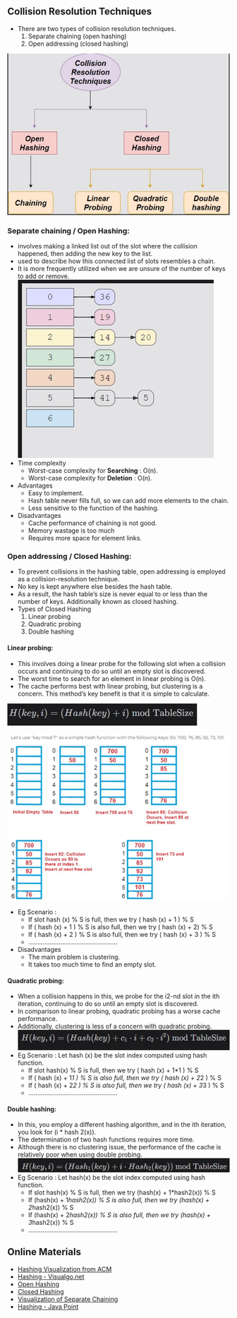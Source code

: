 ## Collision Resolution Techniques
- There are two types of collision resolution techniques.
  1. Separate chaining (open hashing)
  2. Open addressing (closed hashing)
     
![Imaage](https://github.com/LifnaJos/Data_Structures-Theory-Lab-NADPC32/blob/main/CRT.jpg)
  
### Separate chaining / Open Hashing: 
- involves making a linked list out of the slot where the collision happened, then adding the new key to the list.
- used to describe how this connected list of slots resembles a chain.
- It is more frequently utilized when we are unsure of the number of keys to add or remove.
![Imaage](https://github.com/LifnaJos/Data_Structures-Theory-Lab-NADPC32/blob/main/separatechianing.jpg)
- Time complexity
  - Worst-case complexity for **Searching** : O(n).
  - Worst-case complexity for **Deletion** : O(n).
- Advantages
  - Easy to implement.
  - Hash table never fills full, so we can add more elements to the chain.
  - Less sensitive to the function of the hashing.
- Disadvantages
  - Cache performance of chaining is not good.
  - Memory wastage is too much
  - Requires more space for element links.
    
### Open addressing / Closed Hashing: 
- To prevent collisions in the hashing table, open addressing is employed as a collision-resolution technique.
- No key is kept anywhere else besides the hash table.
- As a result, the hash table’s size is never equal to or less than the number of keys. Additionally known as closed hashing.
- Types of Closed Hashing
  1. Linear probing
  2. Quadratic probing
  3. Double hashing
  
#### Linear probing: 
- This involves doing a linear probe for the following slot when a collision occurs and continuing to do so until an empty slot is discovered.
- The worst time to search for an element in linear probing is O(n).
- The cache performs best with linear probing, but clustering is a concern. This method’s key benefit is that it is simple to calculate.
  
![Image](https://github.com/LifnaJos/Data_Structures-Theory-Lab-NADPC32/blob/main/LP.jpg)

![Imaage](https://github.com/LifnaJos/Data_Structures-Theory-Lab-NADPC32/blob/main/Linear%20probing.jpg)
- Eg Scenario :
  - If slot hash (x) % S is full, then we try ( hash (x) + 1 ) % S
  - If ( hash (x) + 1 ) % S is also full, then we try ( hash (x) + 2) % S
  - If ( hash (x) + 2 ) % S is also full, then we try ( hash (x) + 3 ) % S
  - ..................................................  
- Disadvantages
  - The main problem is clustering.
  - It takes too much time to find an empty slot.
  
#### Quadratic probing: 
- When a collision happens in this, we probe for the i2-nd slot in the ith iteration, continuing to do so until an empty slot is discovered.
- In comparison to linear probing, quadratic probing has a worse cache performance.
- Additionally, clustering is less of a concern with quadratic probing.
![Image](https://github.com/LifnaJos/Data_Structures-Theory-Lab-NADPC32/blob/main/QP.jpg)
- Eg Scenario : Let hash (x) be the slot index computed using hash function.    
  - If slot hash(x) % S is full, then we try  ( hash (x) + 1*1 ) % S
  - If ( hash (x) + 1*1 ) % S is also full, then we try ( hash (x) + 2*2 ) % S
  - If ( hash (x) + 2*2 ) % S is also full, then we try ( hash (x) + 3*3 ) % S
  - ..................................................  

#### Double hashing: 
- In this, you employ a different hashing algorithm, and in the ith iteration, you look for (i * hash 2(x)).
- The determination of two hash functions requires more time.
- Although there is no clustering issue, the performance of the cache is relatively poor when using double probing.
![Image](https://github.com/LifnaJos/Data_Structures-Theory-Lab-NADPC32/blob/main/DH.jpg)
- Eg Scenario : Let hash(x) be the slot index computed using hash function.
  - If slot hash(x) % S is full, then we try (hash(x) + 1*hash2(x)) % S
  - If (hash(x) + 1*hash2(x)) % S is also full, then we try (hash(x) + 2*hash2(x)) % S
  - If (hash(x) + 2*hash2(x)) % S is also full, then we try (hash(x) + 3*hash2(x)) % S
  - ..................................................  

## Online Materials
- [Hashing Visualization from ACM](https://iswsa.acm.org/mphf/openDSAPerfectHashAnimation/perfectHashAV.html)
- [Hashing - Visualgo.net](https://visualgo.net/en/hashtable?slide=9-3)
- [Open Hashing](https://www.cs.usfca.edu/~galles/visualization/OpenHash.html)
- [Closed Hashing](https://www.cs.usfca.edu/~galles/visualization/ClosedHash.html)
- [Visualization of Separate Chaining](https://www.educative.io/answers/hash-table-collision-resolution)
- [Hashing - Java Point](https://www.javatpoint.com/hashing-open-addressing-for-collision-handling)
